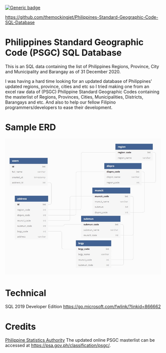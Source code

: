 [![Generic badge](https://img.shields.io/badge/Download-v1.0-Green.svg)](https://github.com/themockingjet/Philippines-Standard-Geographic-Code-SQL-Database/releases)

https://github.com/themockingjet/Philippines-Standard-Geographic-Code-SQL-Database

# Philippines Standard Geographic Code (PSGC) SQL Database

This is an SQL data containing the list of Philippines Regions, Province, City and Municipality and Barangay as of 31 December 2020.

I was having a hard time looking for an updated database of Philippines' updated regions, province, cities and etc so I tried making one from an excel raw data of (PSGC) Philippine Standard Geographic Codes containing the masterlist of Regions, Provinces, Cities, Municipalities, Districts, Barangays and etc. 
And also to help our fellow Filipino programmers/developers to ease their development.


# Sample ERD
![DB](/img/erd.jpg)

# Technical
SQL 2019 Developer Edition
https://go.microsoft.com/fwlink/?linkid=866662

# Credits
[Philippine Statistics Authority](https://psa.gov.ph)
The updated online PSGC masterlist can be accessed at https://psa.gov.ph/classification/psgc/.
